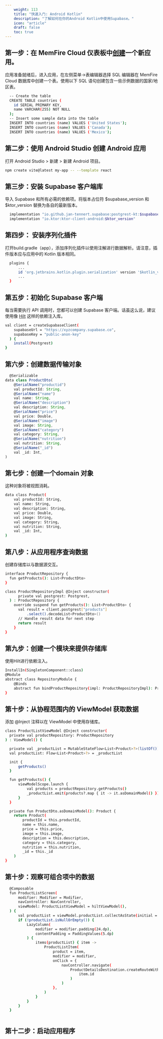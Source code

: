 ```yaml
---
    weight: 113
    title: "快速入门: Android Kotlin"
    description: "了解如何在你的Android Kotlin中使用Supabase。"
    icon: "article"
    draft: false
    toc: true
---
```


## 第一步：在 MemFire Cloud 仪表板中[创建](https://cloud.memfiredb.com/project)一个新应用。

应用准备就绪后，进入应用，在左侧菜单->表编辑器选择 SQL 编辑器在 MemFire Cloud 数据库中创建一个表。使用以下 SQL 语句创建包含一些示例数据的国家/地区表。

```bash
  -- Create the table
  CREATE TABLE countries (
    id SERIAL PRIMARY KEY,
    name VARCHAR(255) NOT NULL
  );
  -- Insert some sample data into the table
  INSERT INTO countries (name) VALUES ('United States');
  INSERT INTO countries (name) VALUES ('Canada');
  INSERT INTO countries (name) VALUES ('Mexico');
```


## 第二步：使用 Android Studio 创建 Android 应用

打开 Android Studio > 新建 > 新建 Android 项目。

```bash
npm create vite@latest my-app -- --template react
```

## 第三步：安装 Supabase 客户端库

导入 Supabase 和所有必需的依赖项。将版本占位符 $supabase_version 和 $ktor_version 替换为各自的最新版本。

```bash
  implementation "io.github.jan-tennert.supabase:postgrest-kt:$supabase_version"
  implementation "io.ktor:ktor-client-android:$ktor_version"

```

## 第四步： 安装序列化插件
打开build.gradle（app），添加序列化插件以使用注解进行数据解析。请注意，插件版本应与应用中的 Kotlin 版本相同。

```bash
  plugins {
      ...
      id 'org.jetbrains.kotlin.plugin.serialization' version '$kotlin_version'
      ...
  }


```


## 第五步：初始化 Supabase 客户端
每当需要执行 API 调用时，您都可以创建 Supabase 客户端。话虽这么说，建议使用像 [Hilt](https://developer.android.com/training/dependency-injection/hilt-android?hl=zh-cn#kts) 这样的依赖注入库。

```bash
val client = createSupabaseClient(
    supabaseUrl = "https://xyzcompany.supabase.co",
    supabaseKey = "public-anon-key"
  ) {
    install(Postgrest)
}


```

## 第六步：创建数据传输对象
```js
  @Serializable
data class ProductDto(
    @SerialName("productid")
    val productId: String,
    @SerialName("name")
    val name: String,
    @SerialName("description")
    val description: String,
    @SerialName("price")
    val price: Double,
    @SerialName("image")
    val image: String,
    @SerialName("category")
    val category: String,
    @SerialName("nutrition")
    val nutrition: String,
    @SerialName("_id")
    val _id: Int,
)

```

## 第七步：创建一个domain 对象
这种对象将被视图消耗。

```bash
data class Product(
    val productId: String,
    val name: String,
    val description: String,
    val price: Double,
    val image: String,
    val category: String,
    val nutrition: String,
    val _id: Int,
)

```

## 第八步：从应用程序查询数据
创建存储库以与数据源交互。

```bash
interface ProductRepository {
  fun getProducts(): List<ProductDto>
}

class ProductRepositoryImpl @Inject constructor(
      private val postgrest: Postgrest,
  ) : ProductRepository {
    override suspend fun getProducts(): List<ProductDto> {
      val result = client.postgrest["products"]
          .select().decodeList<ProductDto>()
      // Handle result data for next step
      return result
    }
}


```

## 第九步：创建一个模块来提供存储库
使用Hilt进行依赖注入。

```bash
InstallIn(SingletonComponent::class)
@Module
abstract class RepositoryModule {
    @Binds
    abstract fun bindProductRepository(impl: ProductRepositoryImpl): ProductRepository
}


```

## 第十步：从协程范围内的 ViewModel 获取数据
添加 @Inject 注释以在 ViewModel 中使用存储库。

```bash
class ProductListViewModel @Inject constructor(
  private val productRepository: ProductRepository
) : ViewModel() {

  private val _productList = MutableStateFlow<List<Product>?>(listOf())
  val productList: Flow<List<Product>?> = _productList

  init {
      getProducts()
  }

  fun getProducts() {
      viewModelScope.launch {
          val products = productRepository.getProducts()
          _productList.emit(products?.map { it -> it.asDomainModel() })
      }
  }

  private fun ProductDto.asDomainModel(): Product {
    return Product(
        productId = this.productId,
        name = this.name,
        price = this.price,
        image = this.image,
        description = this.description,
        category = this.category,
        nutrition = this.nutrition,
        _id = this._id
    )
}


```
## 第十步：观察可组合项中的数据

```bash
  @Composable
  fun ProductListScreen(
      modifier: Modifier = Modifier,
      navController: NavController,
      viewModel: ProductListViewModel = hiltViewModel(),
  ) {
      val productList = viewModel.productList.collectAsState(initial = listOf()).value
      if (!productList.isNullOrEmpty()) {
          LazyColumn(
              modifier = modifier.padding(24.dp),
              contentPadding = PaddingValues(5.dp)
          ) {
              items(productList) { item ->
                  ProductListItem(
                      product = item,
                      modifier = modifier,
                      onClick = {
                          navController.navigate(
                              ProductDetailsDestination.createRouteWithParam(
                                  item.id
                              )
                          )
                      },
                  )
              }
          }
      }
  }



```

## 第十二步：启动应用程序


